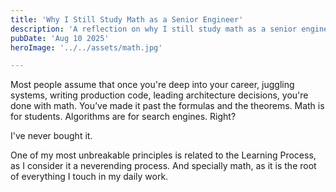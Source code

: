 ```yaml
---
title: 'Why I Still Study Math as a Senior Engineer'
description: 'A reflection on why I still study math as a senior engineer, not for credentials, but to sharpen how I think, build, and solve complex problems.'
pubDate: 'Aug 10 2025'
heroImage: '../../assets/math.jpg'

--- 
```


Most people assume that once you're deep into your career, juggling systems, writing production code, leading architecture decisions, you're done with math. You’ve made it past the formulas and the theorems. Math is for students. Algorithms are for search engines. Right?

I've never bought it. 

One of my most unbreakable principles is related to the Learning Process, as I consider it a neverending process. And specially math, as it is the root of everything I touch in my daily work. 